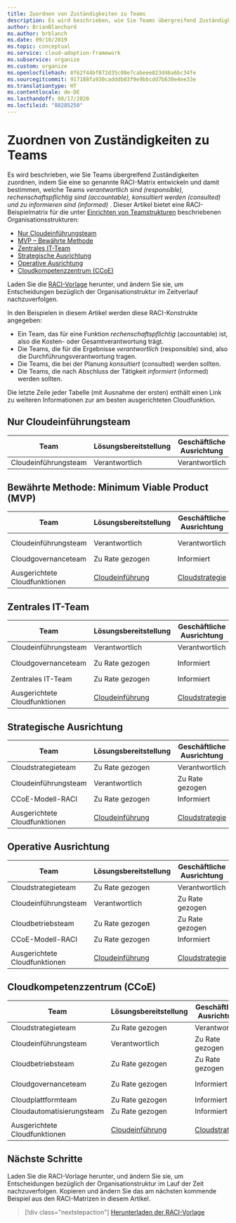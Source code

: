 ```yaml
---
title: Zuordnen von Zuständigkeiten zu Teams
description: Es wird beschrieben, wie Sie Teams übergreifend Zuständigkeiten zuordnen, indem Sie eine so genannte RACI-Matrix entwickeln und damit bestimmen, welche Teams verantwortlich sind (responsible), rechenschaftspflichtig sind (accountable), konsultiert werden (consulted) und zu informieren sind (informed).
author: BrianBlanchard
ms.author: brblanch
ms.date: 09/10/2019
ms.topic: conceptual
ms.service: cloud-adoption-framework
ms.subservice: organize
ms.custom: organize
ms.openlocfilehash: 8f62f44bf872d35c08e7cabeee823d46a6bc34fe
ms.sourcegitcommit: 917188fa930cadddb03f9e9bbcdd7b630e4ee33e
ms.translationtype: HT
ms.contentlocale: de-DE
ms.lasthandoff: 08/17/2020
ms.locfileid: "88285250"
---
```

<!-- cSpell:ignore ccoe -->

# <a name="align-responsibilities-across-teams"></a>Zuordnen von Zuständigkeiten zu Teams

Es wird beschrieben, wie Sie Teams übergreifend Zuständigkeiten zuordnen, indem Sie eine so genannte RACI-Matrix entwickeln und damit bestimmen, welche Teams _verantwortlich sind (responsible), rechenschaftspflichtig sind (accountable), konsultiert werden (consulted) und zu informieren sind (informed)_ . Dieser Artikel bietet eine RACI-Beispielmatrix für die unter [Einrichten von Teamstrukturen](./organization-structures.md) beschriebenen Organisationsstrukturen:

- [Nur Cloudeinführungsteam](#cloud-adoption-team-only)
- [MVP – Bewährte Methode](#best-practice-minimum-viable-product-mvp)
- [Zentrales IT-Team](#central-it-team)
- [Strategische Ausrichtung](#strategic-alignment)
- [Operative Ausrichtung](#operational-alignment)
- [Cloudkompetenzzentrum (CCoE)](#cloud-center-of-excellence-ccoe)

Laden Sie die [RACI-Vorlage](https://raw.githubusercontent.com/microsoft/CloudAdoptionFramework/master/organize/raci-template.xlsx) herunter, und ändern Sie sie, um Entscheidungen bezüglich der Organisationstruktur im Zeitverlauf nachzuverfolgen.

In den Beispielen in diesem Artikel werden diese RACI-Konstrukte angegeben:

- Ein Team, das für eine Funktion _rechenschaftspflichtig_ (accountable) ist, also die Kosten- oder Gesamtverantwortung trägt.
- Die Teams, die für die Ergebnisse _verantwortlich_ (responsible) sind, also die Durchführungsverantwortung tragen.
- Die Teams, die bei der Planung _konsultiert_ (consulted) werden sollten.
- Die Teams, die nach Abschluss der Tätigkeit _informiert_ (informed) werden sollten.

Die letzte Zeile jeder Tabelle (mit Ausnahme der ersten) enthält einen Link zu weiteren Informationen zur am besten ausgerichteten Cloudfunktion.

## <a name="cloud-adoption-team-only"></a>Nur Cloudeinführungsteam

| Team | Lösungsbereitstellung | Geschäftliche Ausrichtung | Change Management | Lösungsvorgänge | Governance  | Plattformreife | Plattformbetrieb | Plattformautomatisierung |
| ------------------- | ----------------- | ------------------ | ----------------- | ------------------- | ----------- | ----------------- | ------------------- | ------------------- |
| Cloudeinführungsteam | Verantwortlich       | Verantwortlich        | Verantwortlich       | Verantwortlich         | Verantwortlich | Verantwortlich       | Verantwortlich         | Verantwortlich         |

## <a name="best-practice-minimum-viable-product-mvp"></a>Bewährte Methode: Minimum Viable Product (MVP)

| Team | Lösungsbereitstellung                     | Geschäftliche Ausrichtung                    | Change Management                     | Lösungsvorgänge                       | Governance                                                                        | Plattformreife                                                             | Plattformbetrieb                                                           | Plattformautomatisierung                                                               |
| ------------------------ | ------------------------------------- | ------------------------------------- | ------------------------------------- | ----------------------------------------- | --------------------------------------------------------------------------------- | ----------------------------------------------------------------------------- | ----------------------------------------------------------------------------- | --------------------------------------------------------------------------------- |
| Cloudeinführungsteam      | Verantwortlich                           | Verantwortlich                           | Verantwortlich                           | Verantwortlich                               | Zu Rate gezogen                                                                         | Zu Rate gezogen                                                                     | Zu Rate gezogen                                                                     | Informiert                                                                          |
| Cloudgovernanceteam    | Zu Rate gezogen                             | Informiert                              | Informiert                              | Informiert                                  | Verantwortlich                                                                       | Verantwortlich                                                                   | Verantwortlich                                                                   | Verantwortlich                                                                       |
|                          |                                       |                                       |                                       |                                           |                                                                                   |                                                                               |                                                                               |                                                                                   |
| Ausgerichtete Cloudfunktionen | [Cloudeinführung](./cloud-adoption.md) | [Cloudstrategie](./cloud-strategy.md) | [Cloudstrategie](./cloud-strategy.md) | [Cloudbetrieb](./cloud-operations.md) | [CCoE](./cloud-center-of-excellence.md) und [Cloudgovernance](./cloud-governance.md) | [CCoE](./cloud-center-of-excellence.md) - [Cloudplattform](./cloud-platform.md) | [CCoE](./cloud-center-of-excellence.md) und [Cloudplattform](./cloud-platform.md) | [CCoE](./cloud-center-of-excellence.md) und [Cloudautomatisierung](./cloud-automation.md) |

## <a name="central-it-team"></a>Zentrales IT-Team

| Team | Lösungsbereitstellung                     | Geschäftliche Ausrichtung                    | Change Management                     | Lösungsvorgänge                       | Governance                                | Plattformreife             | Plattformbetrieb           | Plattformautomatisierung           |
| ------------------------ | ------------------------------------- | ------------------------------------- | ------------------------------------- | ----------------------------------------- | ----------------------------------------- | ----------------------------- | ----------------------------- | ----------------------------- |
| Cloudeinführungsteam      | Verantwortlich                           | Verantwortlich                           | Zuständig                           | Zuständig                               | Informiert                                  | Informiert                      | Informiert                      | Informiert                      |
| Cloudgovernanceteam    | Zu Rate gezogen                             | Informiert                              | Informiert                              | Informiert                                  | Verantwortlich                               | Zu Rate gezogen                     | Zuständig                   | Informiert                      |
| Zentrales IT-Team               | Zu Rate gezogen                             | Informiert                              | Verantwortlich                           | Verantwortlich                               | Zuständig                               | Verantwortlich                   | Verantwortlich                   | Verantwortlich                   |
|                          |                                       |                                       |                                       |                                           |                                           |                               |                               |                               |
| Ausgerichtete Cloudfunktionen | [Cloudeinführung](./cloud-adoption.md) | [Cloudstrategie](./cloud-strategy.md) | [Cloudstrategie](./cloud-strategy.md) | [Cloudbetrieb](./cloud-operations.md) | [Cloud Governance](./cloud-governance.md) | [Zentrales IT-Team](./central-it.md) | [Zentrales IT-Team](./central-it.md) | [Zentrales IT-Team](./central-it.md) |

## <a name="strategic-alignment"></a>Strategische Ausrichtung

| Team | Lösungsbereitstellung                     | Geschäftliche Ausrichtung                    | Change Management                     | Lösungsvorgänge                       | Governance                                                                        | Plattformreife                                                             | Plattformbetrieb                                                           | Plattformautomatisierung                                                               |
| ------------------------ | ------------------------------------- | ------------------------------------- | ------------------------------------- | ----------------------------------------- | --------------------------------------------------------------------------------- | ----------------------------------------------------------------------------- | ----------------------------------------------------------------------------- | --------------------------------------------------------------------------------- |
| Cloudstrategieteam      | Zu Rate gezogen                             | Verantwortlich                           | Verantwortlich                           | Zu Rate gezogen                                 | Zu Rate gezogen                                                                         | Informiert                                                                      | Informiert                                                                      | Informiert                                                                          |
| Cloudeinführungsteam      | Verantwortlich                           | Zu Rate gezogen                             | Zuständig                           | Verantwortlich                               | Informiert                                                                          | Informiert                                                                      | Informiert                                                                      | Informiert                                                                          |
| CCoE-Modell-RACI          | Zu Rate gezogen                             | Informiert                              | Informiert                              | Informiert                                  | Verantwortlich                                                                       | Verantwortlich                                                                   | Verantwortlich                                                                   | Verantwortlich                                                                       |
|                          |                                       |                                       |                                       |                                           |                                                                                   |                                                                               |                                                                               |                                                                                   |
| Ausgerichtete Cloudfunktionen | [Cloudeinführung](./cloud-adoption.md) | [Cloudstrategie](./cloud-strategy.md) | [Cloudstrategie](./cloud-strategy.md) | [Cloudbetrieb](./cloud-operations.md) | [CCoE](./cloud-center-of-excellence.md) und [Cloudgovernance](./cloud-governance.md) | [CCoE](./cloud-center-of-excellence.md) und [Cloudplattform](./cloud-platform.md) | [CCoE](./cloud-center-of-excellence.md) und [Cloudplattform](./cloud-platform.md) | [CCoE](./cloud-center-of-excellence.md) und [Cloudautomatisierung](./cloud-automation.md) |

## <a name="operational-alignment"></a>Operative Ausrichtung

| Team | Lösungsbereitstellung                     | Geschäftliche Ausrichtung                    | Change Management                     | Lösungsvorgänge                       | Governance                                                                        | Plattformreife                                                             | Plattformbetrieb                                                           | Plattformautomatisierung                                                               |
| ------------------------ | ------------------------------------- | ------------------------------------- | ------------------------------------- | ----------------------------------------- | --------------------------------------------------------------------------------- | ----------------------------------------------------------------------------- | ----------------------------------------------------------------------------- | --------------------------------------------------------------------------------- |
| Cloudstrategieteam      | Zu Rate gezogen                             | Verantwortlich                           | Verantwortlich                           | Zu Rate gezogen                                 | Zu Rate gezogen                                                                         | Informiert                                                                      | Informiert                                                                      | Informiert                                                                          |
| Cloudeinführungsteam      | Verantwortlich                           | Zu Rate gezogen                             | Zuständig                           | Zu Rate gezogen                                 | Informiert                                                                          | Informiert                                                                      | Informiert                                                                      | Informiert                                                                          |
| Cloudbetriebsteam    | Zu Rate gezogen                             | Zu Rate gezogen                             | Zuständig                           | Verantwortlich                               | Zu Rate gezogen                                                                         | Informiert                                                                      | Verantwortlich                                                                   | Zu Rate gezogen                                                                         |
| CCoE-Modell-RACI          | Zu Rate gezogen                             | Informiert                              | Informiert                              | Informiert                                  | Verantwortlich                                                                       | Verantwortlich                                                                   | Zuständig                                                                   | Verantwortlich                                                                       |
|                          |                                       |                                       |                                       |                                           |                                                                                   |                                                                               |                                                                               |                                                                                   |
| Ausgerichtete Cloudfunktionen | [Cloudeinführung](./cloud-adoption.md) | [Cloudstrategie](./cloud-strategy.md) | [Cloudstrategie](./cloud-strategy.md) | [Cloudbetrieb](./cloud-operations.md) | [CCoE](./cloud-center-of-excellence.md) und [Cloudgovernance](./cloud-governance.md) | [CCoE](./cloud-center-of-excellence.md) und [Cloudplattform](./cloud-platform.md) | [CCoE](./cloud-center-of-excellence.md) und [Cloudplattform](./cloud-platform.md) | [CCoE](./cloud-center-of-excellence.md) und [Cloudautomatisierung](./cloud-automation.md) |

## <a name="cloud-center-of-excellence-ccoe"></a>Cloudkompetenzzentrum (CCoE)

| Team | Lösungsbereitstellung                     | Geschäftliche Ausrichtung                    | Change Management                     | Lösungsvorgänge                       | Governance                                                                        | Plattformreife                                                             | Plattformbetrieb                                                           | Plattformautomatisierung                                                               |
| ------------------------ | ------------------------------------- | ------------------------------------- | ------------------------------------- | ----------------------------------------- | --------------------------------------------------------------------------------- | ----------------------------------------------------------------------------- | ----------------------------------------------------------------------------- | --------------------------------------------------------------------------------- |
| Cloudstrategieteam      | Zu Rate gezogen                             | Verantwortlich                           | Verantwortlich                           | Zu Rate gezogen                                 | Zu Rate gezogen                                                                         | Informiert                                                                      | Informiert                                                                      | Informiert                                                                          |
| Cloudeinführungsteam      | Verantwortlich                           | Zu Rate gezogen                             | Zuständig                           | Zu Rate gezogen                                 | Informiert                                                                          | Informiert                                                                      | Informiert                                                                      | Informiert                                                                          |
| Cloudbetriebsteam    | Zu Rate gezogen                             | Zu Rate gezogen                             | Zuständig                           | Verantwortlich                               | Zu Rate gezogen                                                                         | Informiert                                                                      | Verantwortlich                                                                   | Zu Rate gezogen                                                                         |
| Cloudgovernanceteam    | Zu Rate gezogen                             | Informiert                              | Informiert                              | Zu Rate gezogen                                 | Verantwortlich                                                                       | Zu Rate gezogen                                                                     | Zuständig                                                                   | Informiert                                                                          |
| Cloudplattformteam      | Zu Rate gezogen                             | Informiert                              | Informiert                              | Zu Rate gezogen                                 | Zu Rate gezogen                                                                         | Verantwortlich                                                                   | Zuständig                                                                   | Zuständig                                                                       |
| Cloudautomatisierungsteam    | Zu Rate gezogen                             | Informiert                              | Informiert                              | Informiert                                  | Zu Rate gezogen                                                                         | Zuständig                                                                   | Zuständig                                                                   | Verantwortlich                                                                       |
|                          |                                       |                                       |                                       |                                           |                                                                                   |                                                                               |                                                                               |                                                                                   |
| Ausgerichtete Cloudfunktionen | [Cloudeinführung](./cloud-adoption.md) | [Cloudstrategie](./cloud-strategy.md) | [Cloudstrategie](./cloud-strategy.md) | [Cloudbetrieb](./cloud-operations.md) | [CCoE](./cloud-center-of-excellence.md) und [Cloudgovernance](./cloud-governance.md) | [CCoE](./cloud-center-of-excellence.md) und [Cloudplattform](./cloud-platform.md) | [CCoE](./cloud-center-of-excellence.md) und [Cloudplattform](./cloud-platform.md) | [CCoE](./cloud-center-of-excellence.md) und [Cloudautomatisierung](./cloud-automation.md) |

## <a name="next-steps"></a>Nächste Schritte

Laden Sie die RACI-Vorlage herunter, und ändern Sie sie, um Entscheidungen bezüglich der Organisationstruktur im Lauf der Zeit nachzuverfolgen. Kopieren und ändern Sie das am nächsten kommende Beispiel aus den RACI-Matrizen in diesem Artikel.

> [!div class="nextstepaction"]
> [Herunterladen der RACI-Vorlage](https://raw.githubusercontent.com/microsoft/CloudAdoptionFramework/master/organize/raci-template.xlsx)
